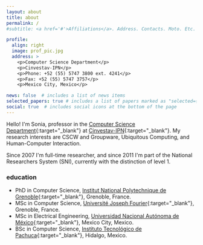 ```yaml
---
layout: about
title: about
permalink: /
#subtitle: <a href='#'>Affiliations</a>. Address. Contacts. Moto. Etc.

profile:
  align: right
  image: prof_pic.jpg
  address: >
    <p>Computer Science Department</p>
    <p>Cinvestav-IPN</p>
    <p>Phone: +52 (55) 5747 3800 ext. 4241</p>
    <p>Fax: +52 (55) 5747 3757</p>
    <p>Mexico City, Mexico</p>

news: false  # includes a list of news items
selected_papers: true # includes a list of papers marked as "selected={true}"
social: true  # includes social icons at the bottom of the page
---
```


Hello! I'm Sonia, professor in the [Computer Science Department](https://www.cs.cinvestav.mx/){:target="_blank"} at [Cinvestav-IPN](https://www.cinvestav.mx/){:target="_blank"}. My research interests are CSCW and Groupware,
Ubiquitous Computing, and Human-Computer Interaction.

Since 2007 I'm full-time researcher, and since 2011 I'm part of the National Researchers System (SNI), currently with the distinction of level 1.

### education

- PhD in Computer Science, [Institut National Polytechnique de Grenoble](https://www.grenoble-inp.fr/){:target="_blank"}, Grenoble, France.
- MSc in Computer Science, [Université Joseph Fourier](https://www.univ-grenoble-alpes.fr/){:target="_blank"}, Grenoble, France.
- MSc in Electrical Engineering, [Universidad Nacional Autónoma de México](https://www.unam.mx/){:target="_blank"}, Mexico City, Mexico.
- BSc in Computer Science, [Instituto Tecnológico de Pachuca](http://www.itpachuca.edu.mx/){:target="_blank"}, Hidalgo, Mexico.